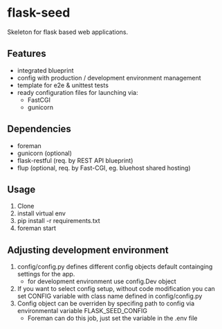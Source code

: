 # flask-seed

Skeleton for flask based web applications.

## Features
* integrated blueprint
* config with production / development environment management
* template for e2e & unittest tests
* ready configuration files for launching via:
    - FastCGI
    - gunicorn

## Dependencies
* foreman
* gunicorn (optional)
* flask-restful (req. by REST API blueprint)
* flup (optional, req. by Fast-CGI, eg. bluehost shared hosting)

## Usage

1. Clone
2. install virtual env
3. pip install -r requirements.txt
4. foreman start

## Adjusting development environment

1. config/config.py defines different config objects default containging settings for the app.
    - for development environment use config.Dev object
1. If you want to select config setup, without code modification you can set CONFIG variable with class name defined in config/config.py
1. Config object can be overriden by specifing path to config via environmental variable FLASK_SEED_CONFIG
    - Foreman can do this job, just set the variable in the .env file